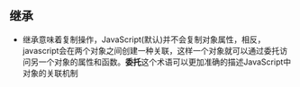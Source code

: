 ## 继承 
- 继承意味着复制操作，JavaScript(默认)并不会复制对象属性，相反，javascript会在两个对象之间创建一种关联，这样一个对象就可以通过委托访问另一个对象的属性和函数。**委托**这个术语可以更加准确的描述JavaScript中对象的关联机制